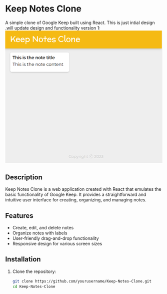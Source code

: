 # Keep Notes Clone

A simple clone of Google Keep built using React.
This is just intial design .will update design and functionality
version 1:
![Keep Notes Clone](https://github.com/pranavlonari/Keep-Notes-Clone/blob/master/images/v1.png)


## Description

Keep Notes Clone is a web application created with React that emulates the basic functionality of Google Keep. It provides a straightforward and intuitive user interface for creating, organizing, and managing notes.

## Features

- Create, edit, and delete notes
- Organize notes with labels
- User-friendly drag-and-drop functionality
- Responsive design for various screen sizes


## Installation

1. Clone the repository:

   ```bash
   git clone https://github.com/yourusername/Keep-Notes-Clone.git
   cd Keep-Notes-Clone  
